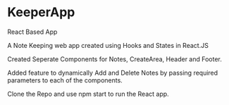 # KeeperApp
React Based App

A Note Keeping web app created using Hooks and States in React.JS

Created Seperate Components for Notes, CreateArea, Header and Footer.

Added feature to dynamically Add and Delete Notes by passing required parameters to each of the components.


Clone the Repo and use npm start to run the React app.
